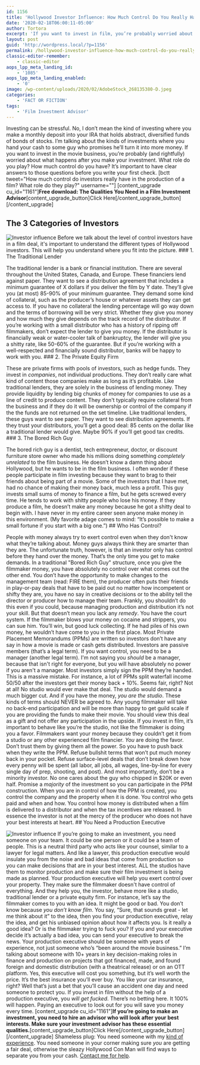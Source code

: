 ```yaml
---
id: 1156
title: 'Hollywood Investor Influence: How Much Control Do You Really Have?'
date: '2020-02-18T06:00:11-05:00'
author: Tortora
excerpt: 'If you want to invest in film, you’re probably worried about what happens after you invest. What role do you play? How much control do you have? '
layout: post
guid: 'http://wordpress.local/?p=1156'
permalink: /hollywood-investor-influence-how-much-control-do-you-really-have/
classic-editor-remember:
    - classic-editor
aops_lpp_meta_landing_id:
    - '1085'
aops_lpp_meta_landing_enabled:
    - '0'
image: /wp-content/uploads/2020/02/AdobeStock_268135380-D.jpeg
categories:
    - 'FACT OR FICTION'
tags:
    - 'Film Investment Advisor'
---
```


Investing can be stressful. No, I don’t mean the kind of investing where you make a monthly deposit into your IRA that holds abstract, diversified funds of bonds of stocks. I’m talking about the kinds of investments where you hand your cash to some guy who promises he’ll turn it into more money. If you want to invest in the movie business, you’re probably (and rightfully) worried about what happens after you make your investment. What role do you play? How much control do you have? It’s important to have clear answers to those questions before you write your first check. \[bctt tweet="How much control do investors really have in the production of a film? What role do they play?" username=""\] \[content\_upgrade cu\_id="1161"\]**Free download: The Qualities You Need in a Film Investment Advisor**\[content\_upgrade\_button\]Click Here\[/content\_upgrade\_button\]\[/content\_upgrade\]

## The 3 Categories of Investors

 ![Investor influence](http://wordpress.local/wp-content/uploads/2023/05/AdobeStock_253304373-V2-SM.jpg) Before we talk about the level of control investors have in a film deal, it's important to understand the different types of Hollywood investors. This will help you understand where you fit into the picture. ### 1. The Traditional Lender

 The traditional lender is a bank or financial institution. There are several throughout the United States, Canada, and Europe. <span style="font-weight: 400;">These financiers lend against paper. They want to see a distribution agreement that includes a minimum guarantee of X dollars if you deliver the film by Y date. They’ll give you (at most) 85-90% of your minimum guarantee. They demand some kind of collateral, such as the producer’s house or whatever assets they can get access to. If you have no collateral the lending percentage will go way down and the terms of borrowing will be very strict.</span> Whether they give you money and how much they give depends on the track record of the distributor. If you’re working with a small distributor who has a history of ripping off filmmakers, don’t expect the lender to give you money. If the distributor is financially weak or water-cooler talk of bankruptcy, the lender will give you a shitty rate, like 50-60% of the guarantee. But if you’re working with a well-respected and financially sound distributor, banks will be happy to work with you. ### 2. The Private Equity Firm

 These are private firms with pools of investors, such as hedge funds. They invest in *companies*, not individual productions. They don’t really care what kind of content those companies make as long as it’s profitable. Like traditional lenders, they are solely in the business of lending money. They provide liquidity by lending big chunks of money for companies to use as a line of credit to produce content. They don't typically require collateral from the business and if they do it will be ownership or control of the company if the the funds are not returned on the set timeline. Like traditional lenders, these guys want to see paper. They want to see distribution agreements. If they trust your distributors, you’ll get a good deal: 85 cents on the dollar like a traditional lender would give. Maybe 90% if you’ll get good tax credits. ### 3. The Bored Rich Guy

 The bored rich guy is a dentist, tech entrepreneur, doctor, or discount furniture store owner who made his millions doing something *completely unrelated* to the film business. He doesn’t know a damn thing about Hollywood, but he wants to be in the film business. I often wonder if these people participate in film investing because they want to brag to their friends about being part of a movie. Some of the investors that I have met, had no chance of making their money back, much less a profit. This guy invests small sums of money to finance a film, but he gets screwed every time. He tends to work with shitty people who lose his money. If they produce a film, he doesn’t make any money because he got a shitty deal to begin with. I have never in my entire career seen anyone make money in this environment. (My favorite adage comes to mind: “It’s possible to make a small fortune if you start with a big one.”) ## Who Has Control?

 People with money always try to exert control even when they don't know what they’re talking about. Money guys always think they are smarter than they are. The unfortunate truth, however, is that an investor only has control before they hand over the money. That’s the only time you get to make demands. In a traditional "Bored Rich Guy" structure, once you give the filmmaker money, you have absolutely no control over what comes out the other end. You don’t have the opportunity to make changes to the management team (read: FIRE them), the producer often puts their friends in play-or-pay deals that have to be paid out no matter how incompetent or shifty they are, you have no say in creative decisions or to the ability tell the director or producer how to manage their team. Frankly, you shouldn’t do this even if you could, because managing production and distribution it’s not your skill. But that doesn’t mean you lack any *remedy*. You have the court system. If the filmmaker blows your money on cocaine and strippers, you can sue him. You’ll win, but good luck collecting. If he had piles of his own money, he wouldn’t have come to you in the first place. Most Private Placement Memorandums (PPMs) are written so investors don’t have any say in how a movie is made or cash gets distributed. Investors are passive members (that’s a legal term). If you want control, you need to be a manager (another legal term). I'm not saying you *should* be a manager, because that isn't right for everyone, but you will have absolutely no power if you aren't a manager. Most investors simply sign the PPM they’re handed. This is a massive mistake. For instance, a lot of PPMs split waterfall income 50/50 after the investors get their money back + 10%. Seems fair, right? Not at all! No studio would ever make that deal. The studio would demand a much bigger cut. And if you have the money, *you are the studio*. These kinds of terms should NEVER be agreed to. Any young filmmaker will take no back-end participation and will be more than happy to get guild scale if you are providing the funds to make their movie. You should view this deal as a gift and not offer any participation in the upside. If you invest in film, it’s important to behave like you’re the studio, not like the filmmaker is doing you a favor. Filmmakers want your money because they couldn’t get it from a studio or any other experienced film financier. *You* are doing the favor. Don’t trust them by giving them all the power. So you have to push back when they write the PPM. Refuse bullshit terms that won’t put much money back in your pocket. Refuse surface-level deals that don’t break down how every penny will be spent (all labor, all jobs, all wages, line-by-line for every single day of prep, shooting, and post). And most importantly, don’t be a minority investor. No one cares about the guy who chipped in $20K or even half. Promise a *majority* of the investment so you can participate in the PPM construction. When you are in control of how the PPM is created, you control the company and the property when it is done. You control who gets paid and when and how. You control how money is distributed when a film is delivered to a distributor and when the tax incentives are released. In essence the investor is not at the mercy of the producer who does not have your best interests at heart. ## You Need a Production Executive

 ![Investor influence](http://wordpress.local/wp-content/uploads/2023/05/AdobeStock_171406775-sm.jpg) If you’re going to make an investment, you need someone on your team. It could be one person or it could be a team of people. This is a neutral third party who acts like your counsel, similar to a lawyer for legal matters. And like a lawyer, this production executive would insulate you from the noise and bad ideas that come from production so you can make decisions that are in your best interest. ALL the studios have them to monitor production and make sure their film investment is being made as planned. Your production executive will help you exert control over your property. They make sure the filmmaker doesn't have control of everything. And they help you, the investor, behave more like a studio, traditional lender or a private equity firm. For instance, let’s say the filmmaker comes to you with an idea. It might be good or bad. You don’t know because *you don’t know film*. You say, “Sure, that sounds great - let me think about it” to the idea, then you find your production executive, relay the idea, and get his unbiased opinion about how it affects you. Is it really a good idea? Or is the filmmaker trying to fuck you? If you and your executive decide it’s actually a bad idea, you can send your executive to break the news. Your production executive should be someone with years of experience, not just someone who’s “been around the movie business.” I’m talking about someone with 10+ years in key decision-making roles in finance and production on projects that got financed, made, and found foreign and domestic distribution (with a theatrical release) or on an OTT platform. Yes, this executive will cost you something, but it’s well worth the price. It’s the best insurance you’ll ever buy. You like your car insurance, right? Well that’s just a bet that you’ll cause an accident one day and need someone to protect you. If you invest in film without the help of a production executive, you *will get fucked*. There’s no betting here. It 100% will happen. Paying an executive to look out for you will save you money every time. \[content\_upgrade cu\_id="1161"\]**If you’re going to make an investment, you need to hire an advisor who will look after your best interests. Make sure your investment advisor has these essential qualities.**\[content\_upgrade\_button\]Click Here\[/content\_upgrade\_button\]\[/content\_upgrade\] Shameless plug: You need someone with my [kind of experience](http://wordpress.local/my-story/). You need someone in your corner making sure *you* are getting a fair deal, otherwise the sleazy Hollywood Con Man will find ways to separate you from your cash. [Contact me for help](http://wordpress.local/).